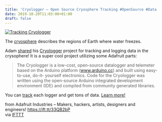 ```yaml
---
title: 'Cryologger – Open Source Cryosphere Tracking #OpenSource #Data'
date: 2019-10-20T11:03:00+01:00
draft: false
---
```


[![Tracking Cryologger](https://cdn-blog.adafruit.com/uploads/2019/10/Tracking_%E2%80%93_Cryologger.png "Tracking_–_Cryologger.png")](https://cryologger.org/tracking/)

The [cryosphere](https://oceanservice.noaa.gov/facts/cryosphere.html) describes the regions of Earth where water freezes.

Adam [shared](https://learn.adafruit.com/how-to-send-a-blogtip-to-adafruit/) his [Cryologger](https://cryologger.org/) project for tracking and logging data in the crysophere! It is a super cool project utilizing some Adafruit parts:

> The Cryologger is a low-cost, open-source datalogger and telemeter based on the Arduino platform (www.arduino.cc) and built using easy-to-use, do-it- yourself electronics. Code for the Cryologger was written using the open-source Arduino integrated development environment (IDE) and compiled from community generated libraries.

You can [track](https://cryologger.org/tracking/) each logger and get tons of data. [Learn more!](https://cryologger.org/)

  
  
from Adafruit Industries – Makers, hackers, artists, designers and engineers! https://ift.tt/33QB2bP  
via [IFTTT](https://ifttt.com/?ref=da&site=blogger)